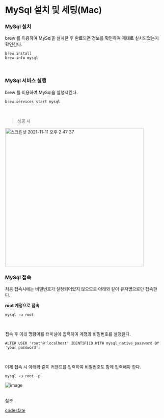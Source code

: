 # MySql 설치 및 세팅(Mac)

### MySql 설치
brew 를 이용하여 MySql을 설치한 후 완료되면 정보를 확인하여 제대로 설치되었는지 확인한다.
```
brew install 
brew info mysql
```

<br>

### MySql 서비스 실행
brew 를 이용하여 MySql을 실행시킨다.

```
brew services start mysql
```

<br>

> 성공 시
<img width="451" alt="스크린샷 2021-11-11 오후 2 47 37" src="https://user-images.githubusercontent.com/62639722/141244739-80547255-6cd4-4cd4-8d33-d8028c692584.png">

<br>

### MySql 접속
처음 접속시에는 비밀번호가 설정되어있지 않으므로 아래와 같이 유저명으로만 접속한다.<br>

__root 계정으로 접속__
```
mysql -u root
```

<br>

접속 후 아래 명령어를 터미널에 입력하여 계정의 비밀번호를 설정한다.
```
ALTER USER 'root'@'localhost' IDENTIFIED WITH mysql_native_password BY 'your password';
```

<br>

이제 접속 시 아래와 같이 커맨드를 입력하여 비밀번호도 함께 입력해야 한다.
```
mysql -u root -p
```

![image](https://user-images.githubusercontent.com/62639722/141246081-7c559be5-d562-49a5-bb13-bad5d675309e.png)

<br>
참조<br>

[codestate](https://urclass.codestates.com/)
